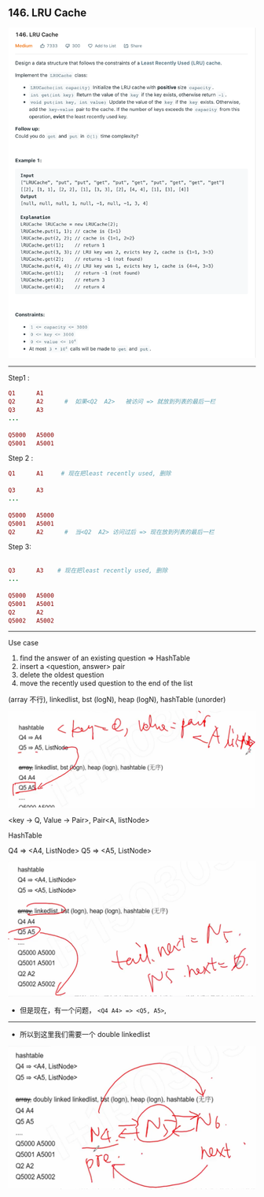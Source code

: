 ## 146. LRU Cache

![](img/2020-12-21-01-40-10.png)

---

Step1 : 

```ruby
Q1      A1     
Q2      A2      #  如果<Q2  A2>   被访问 => 就放到列表的最后一栏
Q3      A3
...

Q5000   A5000
Q5001   A5001
```


Step 2 :

```ruby
Q1      A1     # 现在把least recently used, 删除

Q3      A3
...

Q5000   A5000
Q5001   A5001
Q2      A2      #  当<Q2  A2> 访问过后 => 现在放到列表的最后一栏
```


Step 3:

```ruby

Q3      A3    # 现在把least recently used, 删除
...

Q5000   A5000
Q5001   A5001
Q2      A2 
Q5002   A5002     
```

---

Use case

1. find the answer of an existing question => HashTable
2. insert a <question, answer> pair
3. delete the oldest question
4. move the recently used question to the end of the list


(array 不行), linkedlist, bst (logN), heap (logN), hashTable (unorder)

![](img/2020-12-21-02-17-43.png)

<key -> Q, Value -> Pair>,  Pair<A, listNode>

HashTable

Q4 => <A4, ListNode>
Q5 => <A5, ListNode>

![](img/2020-12-21-02-31-49.png)

- 但是现在，有一个问题， `<Q4 A4> => <Q5, A5>`, 

---

- 所以到这里我们需要一个 double linkedlist

![](img/2020-12-21-02-35-42.png)




